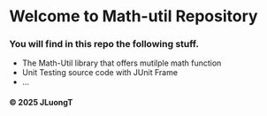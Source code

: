 # Welcome to Math-util Repository
### You will find in this repo the following stuff.
* The Math-Util library that offers mutilple math function 
* Unit Testing source code with JUnit Frame
* ...

#### © 2025 JLuongT